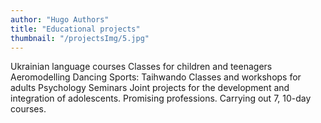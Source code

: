 ```yaml
---
author: "Hugo Authors"
title: "Educational projects"
thumbnail: "/projectsImg/5.jpg"
---
```


Ukrainian language courses
Classes for children and teenagers
Aeromodelling
Dancing
Sports: Taihwando
Classes and workshops for adults
Psychology
Seminars
Joint projects for the development and integration of adolescents. Promising professions. Carrying out 7, 10-day courses.
